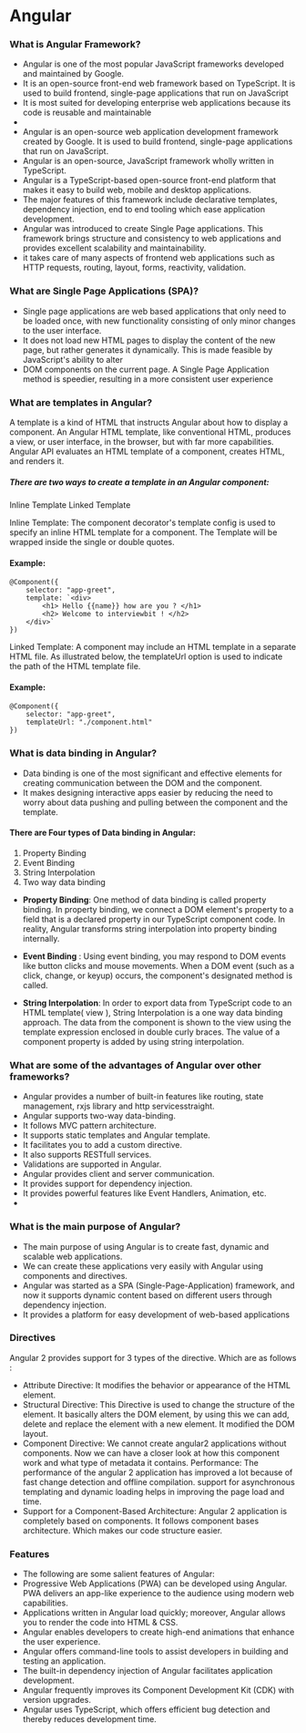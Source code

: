 # Angular
### What is Angular Framework?
* Angular is one of the most popular JavaScript frameworks developed and maintained by Google. 
* It is an open-source front-end web framework based on TypeScript. It is  used to build frontend, single-page applications that run on JavaScript
* It is most suited for developing enterprise web applications because its code is reusable and maintainable
*  
* Angular is an open-source web application development framework created by Google. It is used to build frontend, single-page applications that run on JavaScript.
* Angular is an open-source, JavaScript framework wholly written in TypeScript.
* Angular is a TypeScript-based open-source front-end platform that makes it easy to build web, mobile and desktop applications. 
* The major features of this framework include declarative templates, dependency injection, end to end tooling which ease application development.
* Angular was introduced to create Single Page applications. This framework brings structure and consistency to web applications and provides excellent scalability and maintainability.
* it takes care of many aspects of frontend web applications such as HTTP requests, routing, layout, forms, reactivity, validation.
###  What are Single Page Applications (SPA)?
* Single page applications are web based applications that only need to be loaded once, with new functionality consisting of only minor changes to the user interface. 
* It does not load new HTML pages to display the content of the new page, but rather generates it dynamically. This is made feasible by JavaScript's ability to alter
* DOM components on the current page. A Single Page Application method is speedier, resulting in a more consistent user experience

### What are templates in Angular?
A template is a kind of HTML that instructs Angular about how to display a component. An Angular HTML template, like conventional HTML, produces a view, or user interface, in the browser, but with far more capabilities. Angular API evaluates an HTML template of a component, creates HTML, and renders it.

##### There are two ways to create a template in an Angular component:
Inline Template
Linked Template

Inline Template: The component decorator's template config is used to specify an inline HTML template for a component. The Template will be wrapped inside the single or double quotes.
#### Example: 
```
@Component({
    selector: "app-greet",
    template: `<div>
        <h1> Hello {{name}} how are you ? </h1>
        <h2> Welcome to interviewbit ! </h2>
    </div>`
})
```
Linked Template: A component may include an HTML template in a separate HTML file. As illustrated below, the templateUrl option is used to indicate the path of the HTML template file.

#### Example: 
```
@Component({
    selector: "app-greet",
    templateUrl: "./component.html"
})
```

###  What is data binding in Angular?
 * Data binding is one of the most significant and effective elements for creating communication between the DOM and the component.
 * It makes designing interactive apps easier by reducing the need to worry about data pushing and pulling between the component and the template.

#### There are Four types of Data binding in Angular: 
1. Property Binding
2. Event Binding
3. String Interpolation
4. Two way data binding

* **Property Binding**: One method of data binding is called property binding. In property binding, we connect a DOM element's property to a field that is a declared property in our TypeScript component code. In reality, Angular transforms string interpolation into property binding internally.

* **Event Binding** : Using event binding, you may respond to DOM events like button clicks and mouse movements. When a DOM event (such as a click, change, or keyup) occurs, the component's designated method is called.

* **String Interpolation**: In order to export data from TypeScript code to an HTML template( view ), String Interpolation is a one way data binding approach. The data from the component is shown to the view using the template expression enclosed in double curly braces. The value of a component property is added by using string interpolation.

### What are some of the advantages of Angular over other frameworks?
* Angular provides a number of built-in features like routing, state management, rxjs library and http servicesstraight.
* Angular supports two-way data-binding.
* It follows MVC pattern architecture.
* It supports static templates and Angular template.
* It facilitates you to add a custom directive.
* It also supports RESTfull services.
* Validations are supported in Angular.
* Angular provides client and server communication.
* It provides support for dependency injection.
* It provides powerful features like Event Handlers, Animation, etc.
* 

### What is the main purpose of Angular?
* The main purpose of using Angular is to create fast, dynamic and scalable web applications.
* We can create these applications very easily with Angular using components and directives.
* Angular was started as a SPA (Single-Page-Application) framework, and now it supports dynamic content based on different users through dependency injection.
* It provides a platform for easy development of web-based applications

### Directives
Angular 2 provides support for 3 types of the directive. Which are as follows :

* Attribute Directive:  It modifies the behavior or appearance of the HTML element.
* Structural Directive: This Directive is used to change the structure of the element. It basically alters the DOM element, by using this we can add, delete and replace the element with a new element. It modified the DOM layout.
 * Component Directive: We cannot create angular2 applications without components. Now we can have a closer look at how this component work and what type of metadata it contains.
Performance: The performance of the angular 2 application has improved a lot because of fast change detection and offline compilation. support for asynchronous templating and dynamic loading helps in improving the page load and time.
 * Support for a Component-Based Architecture: Angular 2 application is completely based on components. It follows component bases architecture. Which makes our code structure easier.


### Features
* The following are some salient features of Angular:
* Progressive Web Applications (PWA) can be developed using Angular. PWA delivers an app-like experience to the audience using modern web capabilities.
* Applications written in Angular load quickly; moreover, Angular allows you to render the code into HTML & CSS.
* Angular enables developers to create high-end animations that enhance the user experience.
* Angular offers command-line tools to assist developers in building and testing an application.
* The built-in dependency injection of Angular facilitates application development.
* Angular frequently improves its Component Development Kit (CDK) with version upgrades.
* Angular uses TypeScript, which offers efficient bug detection and thereby reduces development time.




